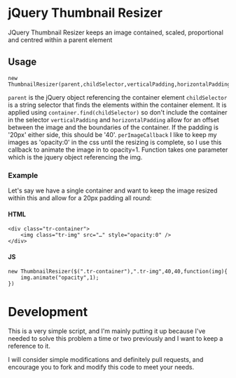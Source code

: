 jQuery Thumbnail Resizer
========================

JQuery Thumbnail Resizer keeps an image contained, scaled, proportional and centred within a parent element

## Usage

	new ThumbnailResizer(parent,childSelector,verticalPadding,horizontalPadding,perImageCallback)

`parent` is the jQuery object referencing the container element
`childSelector` is a string selector that finds the elements within the container element. It is applied using `container.find(childSelector)` so don't include the container in the selector
`verticalPadding` and `horizontalPadding`  allow for an offset between the image and the boundaries of the container. If the padding is '20px' either side, this should be '40'.
`perImageCallback` I like to keep my images as 'opacity:0' in the css until the resizing is complete, so I use this callback to animate the image in to opacity=1. Function takes one parameter which is the jquery object referencing the img.

### Example

Let's say we have a single container and want to keep the image resized within this and allow for a 20px padding all round:

#### HTML
	<div class="tr-container">
		<img class="tr-img" src="…" style="opacity:0" />
	</div>

#### JS
	new ThumbnailResizer($(".tr-container"),".tr-img",40,40,function(img){
		img.animate("opacity",1);
	})


# Development

This is a very simple script, and I'm mainly putting it up because I've needed to solve this problem a time or two previously and I want to keep a reference to it.

I will consider simple modifications and definitely pull requests, and encourage you to fork and modify this code to meet your needs.